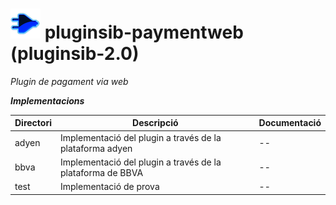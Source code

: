 # ![Logo](https://github.com/GovernIB/maven/raw/binaris/pluginsib/projectinfo_Attachments/icon.jpg) pluginsib-paymentweb  (pluginsib-2.0)
*Plugin de pagament via web*


***Implementacions***

Directori | Descripció | Documentació
------------ | ------------- | -------------
adyen | Implementació del plugin a través de la plataforma adyen | -- 
bbva | Implementació del plugin a través de la plataforma de BBVA | --
test | Implementació de prova | --
